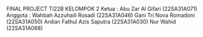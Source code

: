 FINAL PROJECT TI22B KELOMPOK 2 Ketua : Abu Zar Al Gifari (22SA31A071) Anggota : Wahbah Azzuhaili Rosadi (22SA31A046) Gani Tri Nova Romadoni (22SA31A050) Ardian Fathul Azis Saputra (22SA31A030) Nur Wahid (22SA31A068)
